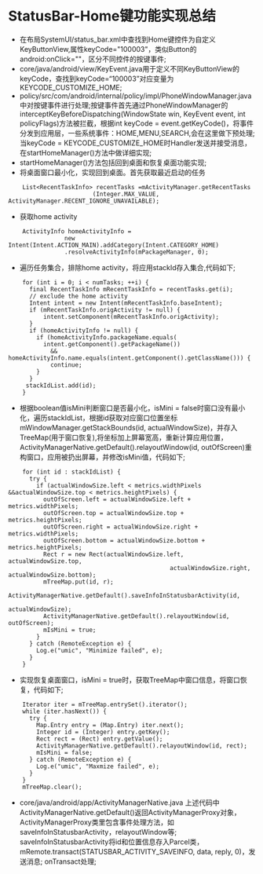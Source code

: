 
# StatusBar-Home键功能实现总结
- 在布局SystemUI/status_bar.xml中查找到Home键控件为自定义KeyButtonView,属性keyCode="100003"，类似Button的android:onClick=""，区分不同控件的按键事件;
- core/java/android/view/KeyEvent.java用于定义不同KeyButtonView的keyCode，查找到keyCode=“100003”对应变量为KEYCODE_CUSTOMIZE_HOME;
- policy/src/com/android/internal/policy/impl/PhoneWindowManager.java中对按键事件进行处理;按键事件首先通过PhoneWindowManager的interceptKeyBeforeDispatching(WindowState win, KeyEvent event, int policyFlags)方法被拦截，根据int keyCode = event.getKeyCode()，将事件分发到应用层，一些系统事件：HOME,MENU,SEARCH,会在这里做下预处理;
  当keyCode = KEYCODE_CUSTOMIZE_HOME时Handler发送并接受消息，在startHomeManager()方法中做详细实现;
- startHomeManager()方法包括回到桌面和恢复桌面功能实现;
- 将桌面窗口最小化，实现回到桌面。首先获取最近启动的任务
``` 
    List<RecentTaskInfo> recentTasks =mActivityManager.getRecentTasks
                        (Integer.MAX_VALUE, ActivityManager.RECENT_IGNORE_UNAVAILABLE);
``` 
- 获取home activity
``` 
    ActivityInfo homeActivityInfo =
                new Intent(Intent.ACTION_MAIN).addCategory(Intent.CATEGORY_HOME)
                .resolveActivityInfo(mPackageManager, 0);
``` 
- 遍历任务集合，排除home activity，将应用stackId存入集合,代码如下;
``` 
    for (int i = 0; i < numTasks; ++i) {
      final RecentTaskInfo mRecentTaskInfo = recentTasks.get(i);
      // exclude the home activity
      Intent intent = new Intent(mRecentTaskInfo.baseIntent);
      if (mRecentTaskInfo.origActivity != null) {
          intent.setComponent(mRecentTaskInfo.origActivity);
      }
      if (homeActivityInfo != null) {
        if (homeActivityInfo.packageName.equals(
          intent.getComponent().getPackageName())
            && homeActivityInfo.name.equals(intent.getComponent().getClassName())) {
            continue;
        }
      }
     stackIdList.add(id);
    }
``` 
- 根据boolean值isMini判断窗口是否最小化，isMini = false时窗口没有最小化，遍历stackIdList，根据id获取对应窗口位置坐标mWindowManager.getStackBounds(id, actualWindowSize)，并存入TreeMap(用于窗口恢复),将坐标加上屏幕宽高，重新计算应用位置，ActivityManagerNative.getDefault().relayoutWindow(id, outOfScreen)重构窗口，应用被扔出屏幕，并修改isMini值，代码如下;
``` 
    for (int id : stackIdList) {
      try {
        if (actualWindowSize.left < metrics.widthPixels &&actualWindowSize.top < metrics.heightPixels) {
          outOfScreen.left = actualWindowSize.left + metrics.widthPixels;
          outOfScreen.top = actualWindowSize.top + metrics.heightPixels;
          outOfScreen.right = actualWindowSize.right + metrics.widthPixels;
          outOfScreen.bottom = actualWindowSize.bottom + metrics.heightPixels;
          Rect r = new Rect(actualWindowSize.left, actualWindowSize.top,
                                              actualWindowSize.right, actualWindowSize.bottom);
          mTreeMap.put(id, r);
          ActivityManagerNative.getDefault().saveInfoInStatusbarActivity(id,
                                                                            actualWindowSize);
          ActivityManagerNative.getDefault().relayoutWindow(id, outOfScreen);
          mIsMini = true;
        }
      } catch (RemoteException e) {
        Log.e("umic", "Minimize failed", e);
      }
    }
``` 
- 实现恢复桌面窗口，isMini = true时，获取TreeMap中窗口信息，将窗口恢复，代码如下;
```
    Iterator iter = mTreeMap.entrySet().iterator();
    while (iter.hasNext()) {
      try {
        Map.Entry entry = (Map.Entry) iter.next();
        Integer id = (Integer) entry.getKey();
        Rect rect = (Rect) entry.getValue();
        ActivityManagerNative.getDefault().relayoutWindow(id, rect);
        mIsMini = false;
      } catch (RemoteException e) {
        Log.e("umic", "Maxmize failed", e);
      }
    }
    mTreeMap.clear();
```
- core/java/android/app/ActivityManagerNative.java
  上述代码中ActivityManagerNative.getDefault()返回ActivityManagerProxy对象，ActivityManagerProxy类里包含事件处理方法，如saveInfoInStatusbarActivity，relayoutWindow等;
  saveInfoInStatusbarActivity将id和位置信息存入Parcel类，mRemote.transact(STATUSBAR_ACTIVITY_SAVEINFO, data, reply, 0)，发送消息;
  onTransact处理;
